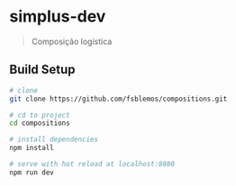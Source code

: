 # simplus-dev

> Composição logística

## Build Setup

``` bash
# clone
git clone https://github.com/fsblemos/compositions.git

# cd to project
cd compositions

# install dependencies
npm install

# serve with hot reload at localhost:8080
npm run dev
```
